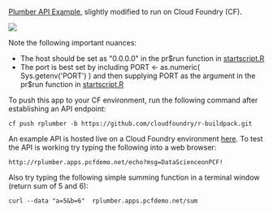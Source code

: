 [Plumber API Example](https://www.rplumber.io/), slightly modified to run on Cloud Foundry (CF). 

![](https://github.com/pivotalsoftware/cf-r-plumber/blob/misc/Screen%20Shot%202019-04-01%20at%203.48.13%20PM.png)

Note the following important nuances:
* The host should be set as "0.0.0.0" in the pr$run function in [startscript.R](https://github.com/pivotalsoftware/cf-r-plumber/blob/master/startscript.R)
* The port is best set by including PORT <- as.numeric( Sys.getenv('PORT') ) and then supplying PORT as the argument in the pr$run function in [startscript.R](https://github.com/pivotalsoftware/cf-r-plumber/blob/master/startscript.R)

To push this app to your CF environment, run the following command after establishing an API endpoint:
```
cf push rplumber -b https://github.com/cloudfoundry/r-buildpack.git
```

An example API is hosted live on a Cloud Foundry environment [here](rplumber.apps.pcfdemo.net).  To test the API is working try typing the following into a web browser:
```
http://rplumber.apps.pcfdemo.net/echo?msg=DataScienceonPCF!
```

Also try typing the following simple summing function in a terminal window (return sum of 5 and 6):
```
curl --data "a=5&b=6"  rplumber.apps.pcfdemo.net/sum
```
